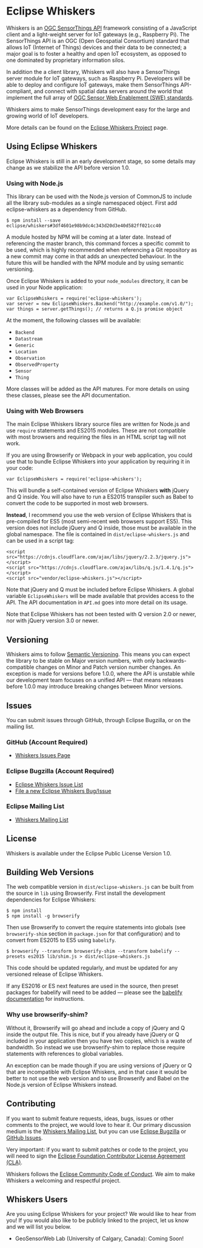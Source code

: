 # Eclipse Whiskers

Whiskers is an [OGC SensorThings API](https://en.wikipedia.org/wiki/SensorThings_API) framework consisting of a JavaScript client and a light-weight server for IoT gateways (e.g., Raspberry Pi). The SensorThings API is an OGC (Open Geospatial Consortium) standard that allows IoT (Internet of Things) devices and their data to be connected; a major goal is to foster a healthy and open IoT ecosystem, as opposed to one dominated by proprietary information silos.

In addition the a client library, Whiskers will also have a SensorThings server module for IoT gateways, such as Raspberry Pi. Developers will be able to deploy and configure IoT gateways, make them SensorThings API-compliant, and connect with spatial data servers around the world that implement the full array of [OGC Sensor Web Enablement (SWE) standards](http://www.opengeospatial.org/ogc/markets-technologies/swe).

Whiskers aims to make SensorThings development easy for the large and growing world of IoT developers.

More details can be found on the [Eclipse Whiskers Project](http://eclipse.org/whiskers) page.

## Using Eclipse Whiskers

Eclipse Whiskers is still in an early development stage, so some details may change as we stabilize the API before version 1.0.

### Using with Node.js

This library can be used with the Node.js version of CommonJS to include all the library sub-modules as a single namespaced object. First add eclipse-whiskers as a dependency from GitHub.

    $ npm install --save eclipse/whiskers#3df4601e98b9dc4c343d20d3e40d582ff021cc40

A module hosted by NPM will be coming at a later date. Instead of referencing the master branch, this command forces a specific commit to be used, which is highly recommended when referencing a Git repository as a new commit may come in that adds an unexpected behaviour. In the future this will be handled with the NPM module and by using semantic versioning.

Once Eclipse Whiskers is added to your `node_modules` directory, it can be used in your Node application:

    var EclipseWhiskers = require('eclipse-whiskers');
    var server = new EclipseWhiskers.Backend("http://example.com/v1.0/");
    var things = server.getThings(); // returns a Q.js promise object

At the moment, the following classes will be available:

* `Backend`
* `Datastream`
* `Generic`
* `Location`
* `Observation`
* `ObservedProperty`
* `Sensor`
* `Thing`

More classes will be added as the API matures. For more details on using these classes, please see the API documentation.

### Using with Web Browsers

The main Eclipse Whiskers library source files are written for Node.js and use `require` statements and ES2015 modules. These are not compatible with most browsers and requiring the files in an HTML script tag will not work.

If you are using Browserify or Webpack in your web application, you could use that to bundle Eclipse Whiskers into your application by requiring it in your code:

    var EclipseWhiskers = require('eclipse-whiskers');

This will bundle a self-contained version of Eclipse Whiskers **with** jQuery and Q inside. You will also have to run a ES2015 transpiler such as Babel to convert the code to be supported in most web browsers.

**Instead**, I recommend you use the web version of Eclipse Whiskers that is pre-compiled for ES5 (most semi-recent web browsers support ES5). This version does not include jQuery and Q inside, those must be available in the global namespace. The file is contained in `dist/eclipse-whiskers.js` and can be used in a script tag:

    <script src="https://cdnjs.cloudflare.com/ajax/libs/jquery/2.2.3/jquery.js"></script>
    <script src="https://cdnjs.cloudflare.com/ajax/libs/q.js/1.4.1/q.js"></script>
    <script src="vendor/eclipse-whiskers.js"></script>

Note that jQuery and Q must be included before Eclipse Whiskers. A global variable `EclipseWhiskers` will be made available that provides access to the API. The API documentation in `API.md` goes into more detail on its usage.

Note that Eclipse Whiskers has not been tested with Q version 2.0 or newer, nor with jQuery version 3.0 or newer.

## Versioning

Whiskers aims to follow [Semantic Versioning](http://semver.org). This means you can expect the library to be stable on Major version numbers, with only backwards-compatible changes on Minor and Patch version number changes. An exception is made for versions before 1.0.0, where the API is unstable while our development team focuses on a unified API — that means releases before 1.0.0 may introduce breaking changes between Minor versions.

## Issues

You can submit issues through GitHub, through Eclipse Bugzilla, or on the mailing list.

### GitHub (Account Required)

* [Whiskers Issues Page](https://github.com/eclipse/whiskers/issues)

### Eclipse Bugzilla (Account Required)

* [Eclipse Whiskers Issue List](https://bugs.eclipse.org/bugs/buglist.cgi?component=General&product=Whiskers&resolution=---)
* [File a new Eclipse Whiskers Bug/Issue](https://bugs.eclipse.org/bugs/enter_bug.cgi?product=Whiskers)

### Eclipse Mailing List

* [Whiskers Mailing List](https://dev.eclipse.org/mailman/listinfo/whiskers-dev)

## License

Whiskers is available under the Eclipse Public License Version 1.0.

## Building Web Versions

The web compatible version in `dist/eclipse-whiskers.js` can be built from the source in `lib` using Browserify. First install the development dependencies for Eclipse Whiskers:

    $ npm install
    $ npm install -g browserify

Then use Browserify to convert the require statements into globals (see `browserify-shim` section in `package.json` for that configuration) and to convert from ES2015 to ES5 using `babelify`.

    $ browserify --transform browserify-shim --transform babelify --presets es2015 lib/shim.js > dist/eclipse-whiskers.js

This code should be updated regularly, and must be updated for any versioned release of Eclipse Whiskers.

If any ES2016 or ES next features are used in the source, then preset packages for babelify will need to be added — please see the [babelify documentation](https://github.com/babel/babelify/blob/v7.3.0/README.md) for instructions.

### Why use browserify-shim?

Without it, Browserify will go ahead and include a copy of jQuery and Q inside the output file. This is nice, but if you already have jQuery or Q included in your application then you have two copies, which is a waste of bandwidth. So instead we use browserify-shim to replace those require statements with references to global variables.

An exception can be made though if you are using versions of jQuery or Q that are incompatible with Eclipse Whiskers, and in that case it would be better to not use the web version and to use Browserify and Babel on the Node.js version of Eclipse Whiskers instead.

## Contributing

If you want to submit feature requests, ideas, bugs, issues or other comments to the project, we would love to hear it. Our primary discussion medium is the [Whiskers Mailing List](https://dev.eclipse.org/mailman/listinfo/whiskers-dev), but you can use [Eclipse Bugzilla](https://bugs.eclipse.org/bugs/buglist.cgi?component=General&product=Whiskers&resolution=---) or [GitHub Issues](https://github.com/eclipse/whiskers/issues).

Very important: if you want to submit patches or code to the project, you will need to sign the [Eclipse Foundation Contributor License Agreement (CLA)](http://wiki.eclipse.org/Development_Resources/Contributing_via_Git#Eclipse_Foundation_Contributor_License_Agreement).

Whiskers follows the [Eclipse Community Code of Conduct](http://www.eclipse.org/org/documents/Community_Code_of_Conduct.php). We aim to make Whiskers a welcoming and respectful project.

## Whiskers Users

Are you using Eclipse Whiskers for your project? We would like to hear from you! If you would also like to be publicly linked to the project, let us know and we will list you below.

* GeoSensorWeb Lab (University of Calgary, Canada): Coming Soon!
